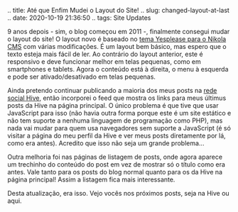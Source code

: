 .. title: Até que Enfim Mudei o Layout do Site!
.. slug: changed-layout-at-last
.. date: 2020-10-19 21:36:50
.. tags: Site Updates

9 anos depois - sim, o blog começou em 2011 -, finalmente consegui mudar o layout do site! O layout novo é baseado no [tema Yesplease para o Nikola CMS][yesplease] com várias modificações. É um layout bem básico, mas espero que o texto esteja mais fácil de ler. Ao contrário do layout anterior, este é responsivo e deve funcionar melhor em telas pequenas, como em smartphones e tablets. Agora o conteúdo está à direita, o menu à esquerda e pode ser ativado/desativado em telas pequenas.

Ainda pretendo continuar publicando a maioria dos meus posts na [rede social Hive][hiveprofile], então incorporei o feed que mostra os links para meus últimus posts da Hive na página principal. O único problema é que tive que usar JavaScript para isso (não havia outra forma porque este é um site estático e não tem suporte a nenhuma linguagem de programação como PHP), mas nada vai mudar para quem usa navegadores sem suporte a JavaScript (é só visitar a página do meu perfil da Hive e ver meus posts diretamente por lá, como era antes). Acredito que isso não seja um grande problema...

Outra melhoria foi nas páginas de listagem de posts, onde agora aparece um trechinho do conteúdo do post em vez de mostrar só o título como era antes. Vale tanto para os posts do blog normal quanto para os da Hive na página principal! Assim a listagem fica mais interessante.

Desta atualização, era isso. Vejo vocês nos próximos posts, seja na Hive ou aqui.

[yesplease]: https://themes.getnikola.com/v7/yesplease/
[hiveprofile]: https://hive.blog/@aiyumi
